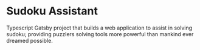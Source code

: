 # Sudoku Assistant
Typescript Gatsby project that builds a web application to assist in solving sudoku; providing puzzlers solving tools more powerful than mankind ever dreamed possible.
